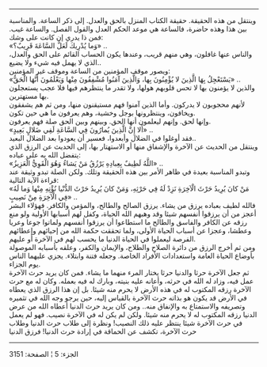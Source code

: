 ------------------------------------------------------------------------

وينتقل من هذه الحقيقة. حقيقة الكتاب المنزل بالحق والعدل. إلى ذكر الساعة.
والمناسبة بين هذا وهذه حاضرة، فالساعة هي موعد الحكم العدل والقول الفصل.
والساعة غيب. فمن ذا يدري إن كانت على وشك:  
«وَما يُدْرِيكَ لَعَلَّ السَّاعَةَ قَرِيبٌ؟» ..  
والناس عنها غافلون، وهي منهم قريب، وعندها يكون الحساب القائم على الحق
والعدل، الذي لا يهمل فيه شيء ولا يضيع..  
ويصور موقف المؤمنين من الساعة وموقف غير المؤمنين:  
«يَسْتَعْجِلُ بِهَا الَّذِينَ لا يُؤْمِنُونَ بِها، وَالَّذِينَ آمَنُوا مُشْفِقُونَ مِنْها وَيَعْلَمُونَ أَنَّهَا
الْحَقُّ» ..  
والذين لا يؤمنون بها لا تحس قلوبهم هولها، ولا تقدر ما ينتظرهم فيها فلا
عجب يستعجلون بها مستهترين.  
لأنهم محجوبون لا يدركون. وأما الذين آمنوا فهم مستيقنون منها، ومن ثم هم
يشفقون ويخافون، وينتظرونها بوجل وخشية، وهم يعرفون ما هي حين تكون.  
وإنها لحق. وإنهم ليعلمون أنها الحق. وبينهم وبين الحق صلة فهم يعرفون.  
«أَلا إِنَّ الَّذِينَ يُمارُونَ فِي السَّاعَةِ لَفِي ضَلالٍ بَعِيدٍ» ..  
فقد أوغلوا في الضلال وأبعدوا، فعسير أن يعودوا بعد الضلال البعيد..  
وينتقل من الحديث عن الآخرة والإشفاق منها أو الاستهتار بها، إلى الحديث عن
الرزق الذي يتفضل الله به على عباده:  
«اللَّهُ لَطِيفٌ بِعِبادِهِ يَرْزُقُ مَنْ يَشاءُ وَهُوَ الْقَوِيُّ الْعَزِيزُ» ..  
وتبدو المناسبة بعيدة في ظاهر الأمر بين هذه الحقيقة وتلك. ولكن الصلة تبدو
وثيقة عند قراءة الآية التالية:  
«مَنْ كانَ يُرِيدُ حَرْثَ الْآخِرَةِ نَزِدْ لَهُ فِي حَرْثِهِ، وَمَنْ كانَ يُرِيدُ حَرْثَ الدُّنْيا نُؤْتِهِ
مِنْها وَما لَهُ فِي الْآخِرَةِ مِنْ نَصِيبٍ» ..  
فالله لطيف بعباده يرزق من يشاء. يرزق الصالح والطالح، والمؤمن والكافر.
فهؤلاء البشر أعجز من أن يرزقوا أنفسهم شيئا وقد وهبهم الله الحياة، وكفل
لهم أسبابها الأولية ولو منع رزقه عن الكافر والفاسق والطالح ما استطاعوا
أن يرزقوا أنفسهم ولماتوا جوعا وعريا وعطشا، وعجزا عن أسباب الحياة الأولى،
ولما تحققت حكمة الله من إحيائهم وإعطائهم الفرصة ليعملوا في الحياة الدنيا
ما يحسب لهم في الآخرة أو عليهم.  
ومن ثم أخرج الرزق من دائرة الصلاح والطلاح، والإيمان والكفر، وعلقه
بأسبابه الموصولة بأوضاع الحياة العامة واستعدادات الأفراد الخاصة. وجعله
فتنة وابتلاء. يجزي عليهما الناس يوم الجزاء.  
ثم جعل الآخرة حرثا والدنيا حرثا يختار المرء منهما ما يشاء. فمن كان يريد
حرث الآخرة عمل فيه، وزاد له الله في حرثه، وأعانه عليه بنيته، وبارك له
فيه بعمله. وكان له مع حرث الآخرة رزقه المكتوب له في هذه الأرض لا يحرم
منه شيئا. بل إن هذا الرزق الذي يعطاه في الأرض قد يكون هو بذاته حرث
الآخرة بالقياس إليه، حين يرجو وجه الله في تثميره وتصريفه والاستمتاع به
والإنفاق منه.. ومن كان يريد حرث الدنيا أعطاه الله من عرض الدنيا رزقه
المكتوب له لا يحرم منه شيئا. ولكن لم يكن له في الآخرة نصيب. فهو لم يعمل
في حرث الآخرة شيئا ينتظر عليه ذلك النصيب! ونظرة إلى طلاب حرث الدنيا
وطلاب حرث الآخرة، تكشف عن الحماقة في إرادة حرث الدنيا! فرزق الدنيا

------------------------------------------------------------------------

الجزء: 5 ¦ الصفحة: 3151
